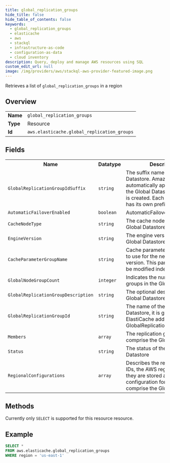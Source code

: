 ```yaml
---
title: global_replication_groups
hide_title: false
hide_table_of_contents: false
keywords:
  - global_replication_groups
  - elasticache
  - aws
  - stackql
  - infrastructure-as-code
  - configuration-as-data
  - cloud inventory
description: Query, deploy and manage AWS resources using SQL
custom_edit_url: null
image: /img/providers/aws/stackql-aws-provider-featured-image.png
---
```

Retrieves a list of <code>global_replication_groups</code> in a region

## Overview
<table><tbody>
<tr><td><b>Name</b></td><td><code>global_replication_groups</code></td></tr>
<tr><td><b>Type</b></td><td>Resource</td></tr>
<tr><td><b>Id</b></td><td><code>aws.elasticache.global_replication_groups</code></td></tr>
</tbody></table>

## Fields
<table><tbody>
<tr><th>Name</th><th>Datatype</th><th>Description</th></tr>
<tr><td><code>GlobalReplicationGroupIdSuffix</code></td><td><code>string</code></td><td>The suffix name of a Global Datastore. Amazon ElastiCache automatically applies a prefix to the Global Datastore ID when it is created. Each AWS Region has its own prefix. </td></tr><tr><td><code>AutomaticFailoverEnabled</code></td><td><code>boolean</code></td><td>AutomaticFailoverEnabled</td></tr><tr><td><code>CacheNodeType</code></td><td><code>string</code></td><td>The cache node type of the Global Datastore</td></tr><tr><td><code>EngineVersion</code></td><td><code>string</code></td><td>The engine version of the Global Datastore.</td></tr><tr><td><code>CacheParameterGroupName</code></td><td><code>string</code></td><td>Cache parameter group name to use for the new engine version. This parameter cannot be modified independently.</td></tr><tr><td><code>GlobalNodeGroupCount</code></td><td><code>integer</code></td><td>Indicates the number of node groups in the Global Datastore.</td></tr><tr><td><code>GlobalReplicationGroupDescription</code></td><td><code>string</code></td><td>The optional description of the Global Datastore</td></tr><tr><td><code>GlobalReplicationGroupId</code></td><td><code>string</code></td><td>The name of the Global Datastore, it is generated by ElastiCache adding a prefix to GlobalReplicationGroupIdSuffix.</td></tr><tr><td><code>Members</code></td><td><code>array</code></td><td>The replication groups that comprise the Global Datastore.</td></tr><tr><td><code>Status</code></td><td><code>string</code></td><td>The status of the Global Datastore</td></tr><tr><td><code>RegionalConfigurations</code></td><td><code>array</code></td><td>Describes the replication group IDs, the AWS regions where they are stored and the shard configuration for each that comprise the Global Datastore </td></tr>
</tbody></table>

## Methods
Currently only <code>SELECT</code> is supported for this resource resource.

## Example
```sql
SELECT * 
FROM aws.elasticache.global_replication_groups
WHERE region = 'us-east-1'
```
